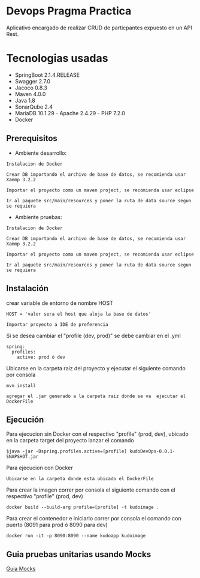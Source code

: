 # Devops Pragma Practica
Aplicativo encargado de realizar CRUD de particpantes expuesto en un API Rest.

# Tecnologias usadas
* SpringBoot 2.1.4.RELEASE
* Swagger 2.7.0
* Jacoco 0.8.3
* Maven 4.0.0
* Java 1.8
* SonarQube 2.4
* MariaDB 10.1.29 - Apache 2.4.29 - PHP 7.2.0
* Docker


## Prerequisitos
* Ambiente desarrollo:
```
Instalacion de Docker 
```
```
Crear DB importando el archivo de base de datos, se recomienda usar Xammp 3.2.2
```
```
Importar el proyecto como un maven project, se recomienda usar eclipse
```
```
Ir al paquete src/main/resources y poner la ruta de data source segun se requiera
```
* Ambiente pruebas:
```
Instalacion de Docker 
```
```
Crear DB importando el archivo de base de datos, se recomienda usar Xammp 3.2.2
```
```
Importar el proyecto como un maven project, se recomienda usar eclipse
```
```
Ir al paquete src/main/resources y poner la ruta de data source segun se requiera
```

## Instalación

crear variable de entorno de nombre HOST
```
HOST = 'valor sera el host que aloja la base de datos'
```
```
Importar proyecto a IDE de preferencia
```
Si se desea cambiar el "profile (dev, prod)" se debe cambiar en el .yml
```
spring:
  profiles:
    active: prod ó dev
```
Ubicarse en la carpeta raiz del proyecto y ejecutar el siguiente comando por consola

```
mvn install
```
```
agregar el .jar generado a la carpeta raiz donde se va  ejecutar el DockerFile
```
## Ejecución

Para ejecucion sin Docker con el respectivo "profile" (prod, dev), 
ubicado en la carpeta target del proyecto lanzar el comando
```
$java -jar -Dspring.profiles.active=[profile] kudoDevOps-0.0.1-SNAPSHOT.jar
```
Para ejecucion con Docker
```
Ubicarse en la carpeta donde esta ubicado el DockerFile
```
Para crear la imagen correr por consola el siguiente comando con el respectivo "profile" (prod, dev)
```
docker build --build-arg profile=[profile] -t kudoimage .
```
Para crear el contenedor e iniciarlo correr por consola el comando con puerto (8091 para prod ó 8090 para dev)
```
docker run -it -p 8090:8090 --name kudoapp kudoimage
```
## Guia pruebas unitarias usando Mocks

[Guia Mocks](https://drive.google.com/open?id=12XvWdjHzYEiFR9Ezb6YFfu2ztcxZGYoi)
